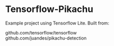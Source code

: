 # Tensorflow-Pikachu
Example project using Tensorflow Lite. Built from:  
  

github.com/tensorflow/tensorflow  
github.com/juandes/pikachu-detection


